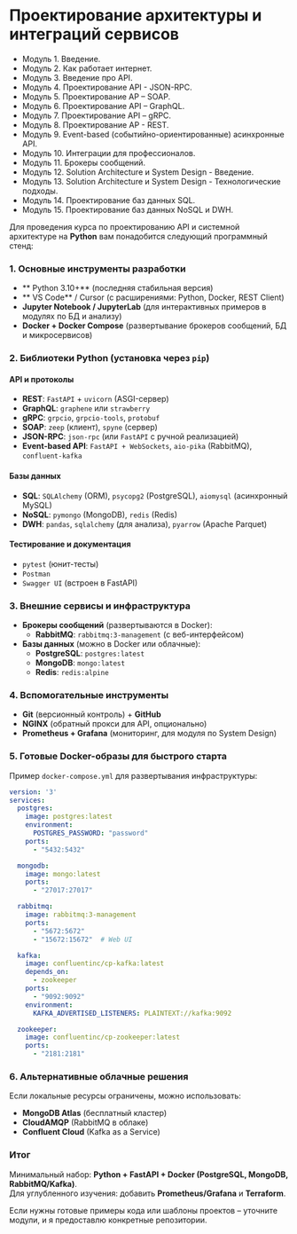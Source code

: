 # Проектирование архитектуры и интеграций сервисов


* Модуль 1. Введение.
* Модуль 2. Как работает интернет.
* Модуль 3. Введение про АРІ.
* Модуль 4. Проектирование API - JSON-RPC.
* Модуль 5. Проектирование AP – SOAP.
* Модуль 6. Проектирование API – GraphQL.
* Модуль 7. Проектирование API – gRPC.
* Модуль 8. Проектирование AP - REST.
* Модуль 9. Event-based (событийно-ориентированные) асинхронные АРІ.
* Модуль 10. Интеграции для профессионалов.
* Модуль 11. Брокеры сообщений.
* Модуль 12. Solution Architecture и System Design - Введение.
* Модуль 13. Solution Architecture и System Design - Технологические подходы.
* Модуль 14. Проектирование баз данных SQL.
* Модуль 15. Проектирование баз данных NoSQL и DWH.


Для проведения курса по проектированию API и системной архитектуре на **Python** вам понадобится следующий программный стенд:  



### **1. Основные инструменты разработки**  
- ** Python 3.10+** (последняя стабильная версия)  
- ** VS Code** / Cursor (с расширениями: Python, Docker, REST Client)  
- **Jupyter Notebook / JupyterLab** (для интерактивных примеров в модулях по БД и анализу)  
- **Docker + Docker Compose** (развертывание брокеров сообщений, БД и микросервисов)  

### **2. Библиотеки Python** (установка через `pip`)  
#### **API и протоколы**  
- **REST**: `FastAPI`  + `uvicorn` (ASGI-сервер)  
- **GraphQL**: `graphene` или `strawberry`  
- **gRPC**: `grpcio`, `grpcio-tools`, `protobuf`  
- **SOAP**: `zeep` (клиент), `spyne` (сервер)  
- **JSON-RPC**: `json-rpc` (или `FastAPI` с ручной реализацией)  
- **Event-based API**: `FastAPI + WebSockets`, `aio-pika` (RabbitMQ), `confluent-kafka`  

#### **Базы данных**  
- **SQL**: `SQLAlchemy` (ORM), `psycopg2` (PostgreSQL), `aiomysql` (асинхронный MySQL)  
- **NoSQL**: `pymongo` (MongoDB), `redis` (Redis)  
- **DWH**: `pandas`, `sqlalchemy` (для анализа), `pyarrow` (Apache Parquet)  

#### **Тестирование и документация**  
- `pytest` (юнит-тесты)  
- `Postman`  
- `Swagger UI` (встроен в FastAPI)  


### **3. Внешние сервисы и инфраструктура**  
- **Брокеры сообщений** (развертываются в Docker):    
  - **RabbitMQ**: `rabbitmq:3-management` (с веб-интерфейсом)  
- **Базы данных** (можно в Docker или облачные):  
  - **PostgreSQL**: `postgres:latest`  
  - **MongoDB**: `mongo:latest`  
  - **Redis**: `redis:alpine`  

### **4. Вспомогательные инструменты**  
- **Git** (версионный контроль) + **GitHub**  
- **NGINX** (обратный прокси для API, опционально)  
- **Prometheus + Grafana** (мониторинг, для модуля по System Design)  


### **5. Готовые Docker-образы для быстрого старта**  
Пример `docker-compose.yml` для развертывания инфраструктуры:  
```yaml
version: '3'
services:
  postgres:
    image: postgres:latest
    environment:
      POSTGRES_PASSWORD: "password"
    ports:
      - "5432:5432"

  mongodb:
    image: mongo:latest
    ports:
      - "27017:27017"

  rabbitmq:
    image: rabbitmq:3-management
    ports:
      - "5672:5672"
      - "15672:15672"  # Web UI

  kafka:
    image: confluentinc/cp-kafka:latest
    depends_on:
      - zookeeper
    ports:
      - "9092:9092"
    environment:
      KAFKA_ADVERTISED_LISTENERS: PLAINTEXT://kafka:9092

  zookeeper:
    image: confluentinc/cp-zookeeper:latest
    ports:
      - "2181:2181"
```

### **6. Альтернативные облачные решения**  
Если локальные ресурсы ограничены, можно использовать:  
- **MongoDB Atlas** (бесплатный кластер)  
- **CloudAMQP** (RabbitMQ в облаке)  
- **Confluent Cloud** (Kafka as a Service)  

### **Итог**  
Минимальный набор: **Python + FastAPI + Docker (PostgreSQL, MongoDB, RabbitMQ/Kafka)**.  
Для углубленного изучения: добавить **Prometheus/Grafana** и **Terraform**.  

Если нужны готовые примеры кода или шаблоны проектов – уточните модули, и я предоставлю конкретные репозитории.